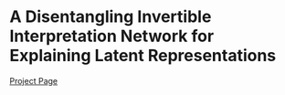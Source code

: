 # A Disentangling Invertible Interpretation Network for Explaining Latent Representations

[Project Page](https://compvis.github.io/iin)
